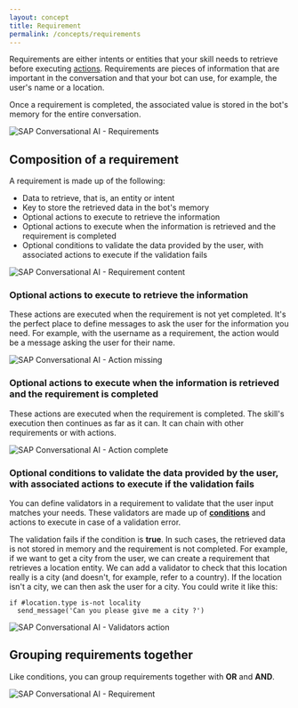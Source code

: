 ```yaml
---
layout: concept
title: Requirement
permalink: /concepts/requirements
---
```


Requirements are either intents or entities that your skill needs to retrieve before executing 
[actions](https://cai.tools.sap/docs/concepts/action).
Requirements are pieces of information that are important in the conversation and that your bot can use, for example, the user's name or a location.

Once a requirement is completed, the associated value is stored in the bot's memory for the entire conversation.

![SAP Conversational AI - Requirements](//cdn.cai.tools.sap/man/recast-ai-memory-box.png)

## **Composition of a requirement**

A requirement is made up of the following:

- Data to retrieve, that is, an entity or intent
- Key to store the retrieved data in the bot's memory
- Optional actions to execute to retrieve the information
- Optional actions to execute when the information is retrieved and the requirement is completed
- Optional conditions to validate the data provided by the user, with associated actions to execute if the validation fails

![SAP Conversational AI - Requirement content](//cdn.cai.tools.sap/man/recast-ai-requirement-2.png)

### Optional actions to execute to retrieve the information

These actions are executed when the requirement is not yet completed. It's the perfect place to define messages to ask the user for the information you need.
For example, with the username as a requirement, the action would be a message asking the user for their name.

![SAP Conversational AI - Action missing](//cdn.cai.tools.sap/man/recast-ai-action-missing.png)

### Optional actions to execute when the information is retrieved and the requirement is completed

These actions are executed when the requirement is completed.
The skill's execution then continues as far as it can.
It can chain with other requirements or with actions.

![SAP Conversational AI - Action complete](//cdn.cai.tools.sap/man/recast-ai-action-complete.png)


### Optional conditions to validate the data provided by the user, with associated actions to execute if the validation fails

You can define validators in a requirement to validate that the user input matches your needs.
These validators are made up of **[conditions](https://cai.tools.sap/docs/concepts/condition)** and actions to execute in case of a validation error.

The validation fails if the condition is **true**. In such cases, the retrieved data is not stored in memory and the requirement is not completed. For example, if we want to get a city from the user, we can create a requirement that retrieves a location entity. We can add a validator to check that this location really is a city (and doesn't, for example, refer to a country). If the location isn't a city, we can then ask the user for a city. You could write it like this:
```
if #location.type is-not locality
  send_message('Can you please give me a city ?')
```

![SAP Conversational AI - Validators action](//cdn.cai.tools.sap/man/bot-builder/validators.png)

## **Grouping requirements together**

Like conditions, you can group requirements together with **OR** and **AND**.

![SAP Conversational AI - Requirement](//cdn.cai.tools.sap/man/recast-ai-requirement-1.png)
